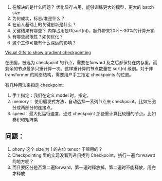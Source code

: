 1. 在解决的是什么问题？ 优化显存占用，能够训练更大的模型，更大的 batch size
2. 为何成功，标志/准是什么？ 
3. 在前人基础上的关键创新是什么？
4. 关键结果有哪些？ 内存占用是O(sqrt(n))，额外带来20%～30%的计算开销
5. 有哪些局限性？如何优化？
6. 这个工作可能有什么深远的影响？


[Visual Gifs to show gradient checkpointing](https://github.com/cybertronai/gradient-checkpointing)

在图里，被选为 checkpoint 的节点，需要在forward 及之后都保持在内存里，而剩余的节点最多只重计算一次。这样重计算的节点数量在 sqrt(n) 级别。对于非 transformer 的网络结构，需要用户手工指定 checkpoints 的位置。

有几种用法来指定 checkpoint:

1. 手工指定：我们在定义 model 时，指定。
2. memory： 使用启发式方法，自动选择一系列节点来 checkpoint。比如把图分成两部分的连接点。
3. speed：最大化运行速度，通过 checkpoint 那些重计算比较慢的节点，比如卷积和矩阵乘



## 问题：
1. phony 这个 size 为 1 的占位 tensor 干嘛用的？
2. Checkpointing 里的实现没看到递归找到 Checkpoint，执行一遍 forwawrd 的地方呢？
3. 而且要区分是否第二遍forward，第一遍时释放掉，第二遍时不能释放，用完才释放
